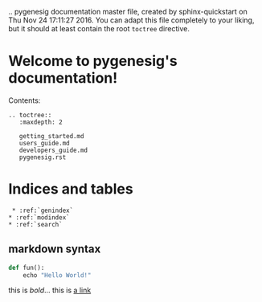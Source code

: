 .. pygenesig documentation master file, created by
   sphinx-quickstart on Thu Nov 24 17:11:27 2016.
   You can adapt this file completely to your liking, but it should at least
   contain the root `toctree` directive.

Welcome to pygenesig's documentation!
=====================================

Contents:

```eval_rst
.. toctree::
   :maxdepth: 2

   getting_started.md
   users_guide.md
   developers_guide.md
   pygenesig.rst
```



Indices and tables
==================


```
 * :ref:`genindex`
* :ref:`modindex`
* :ref:`search`
```



## markdown syntax
```python 
def fun():
    echo "Hello World!"
```

this is *bold*...
this is [a link](http://example.com)

